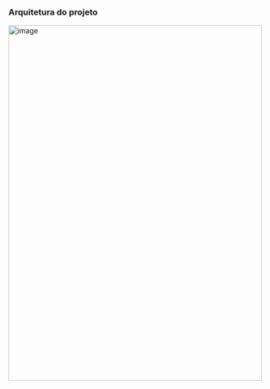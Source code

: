 ### Arquitetura do projeto
<img width="500" height="700" alt="image" src="https://github.com/user-attachments/assets/0bd4c4b9-bcf0-4855-9625-b45e67e799c4" />

